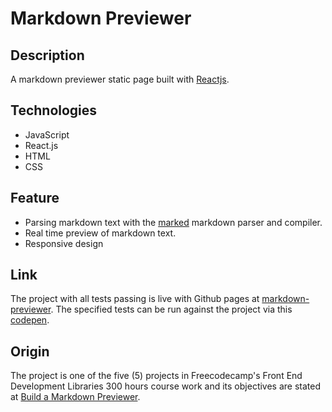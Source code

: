 # Markdown Previewer

## Description

A markdown previewer static page built with [Reactjs](https://reactjs.org).

## Technologies

- JavaScript
- React.js
- HTML
- CSS

## Feature

- Parsing markdown text with the [marked](https://marked.js.org) markdown parser and compiler.
- Real time preview of markdown text.
- Responsive design

## Link

The project with all tests passing is live with Github pages at [markdown-previewer](https://niranad.github.io/markdown-previewer). The specified tests can be run against the project via this [codepen](https://codepen.io/niranad/full/eYvgWKR).

## Origin

The project is one of the five (5) projects in Freecodecamp's Front End Development Libraries 300 hours course work and its objectives are stated at [Build a Markdown Previewer](https://www.freecodecamp.org/learn/front-end-development-libraries/front-end-development-libraries-projects/build-a-markdown-previewer).
